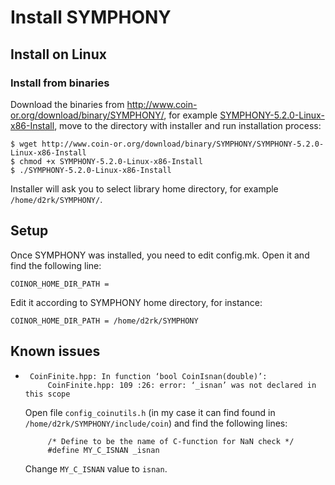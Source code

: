 # Install SYMPHONY

## Install on Linux

### Install from binaries

Download the binaries from <http://www.coin-or.org/download/binary/SYMPHONY/>,
for example [SYMPHONY-5.2.0-Linux-x86-Install](http://www.coin-or.org/download/binary/SYMPHONY/SYMPHONY-5.2.0-Linux-x86-Install), move
to the directory with installer and run installation process:

    $ wget http://www.coin-or.org/download/binary/SYMPHONY/SYMPHONY-5.2.0-Linux-x86-Install
    $ chmod +x SYMPHONY-5.2.0-Linux-x86-Install
    $ ./SYMPHONY-5.2.0-Linux-x86-Install

Installer will ask you to select library home directory, for example
`/home/d2rk/SYMPHONY/`.

## Setup

Once SYMPHONY was installed, you need to edit config.mk. Open it and
find the following line:

    COINOR_HOME_DIR_PATH =

Edit it according to SYMPHONY home directory, for instance:

    COINOR_HOME_DIR_PATH = /home/d2rk/SYMPHONY

## Known issues

*      CoinFinite.hpp: In function ‘bool CoinIsnan(double)’:
           CoinFinite.hpp: 109 :26: error: ‘_isnan’ was not declared in this scope

  Open file `config_coinutils.h` (in my case it can find found
  in `/home/d2rk/SYMPHONY/include/coin`) and find the following lines:

           /* Define to be the name of C-function for NaN check */
           #define MY_C_ISNAN _isnan

  Change `MY_C_ISNAN` value to `isnan`.

